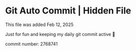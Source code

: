 # Git Auto Commit | Hidden File

This file was added Feb 12, 2025

Just for fun and keeping my daily git commit active 🤪

commit number: 2768741
